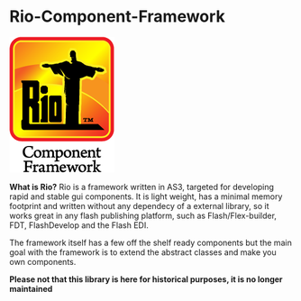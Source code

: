 Rio-Component-Framework
=====================

![image](https://raw.githubusercontent.com/marteinn/Rio/master/rio_sunset_logotype.png)


**What is Rio?**
Rio is a framework written in AS3, targeted for developing rapid and stable gui components. It is light weight, has a minimal memory footprint and written without any dependecy of a external library, so it works great in any flash publishing platform, such as Flash/Flex-builder, FDT, FlashDevelop and the Flash EDI. 

The framework itself has a few off the shelf ready components but the main goal with the framework is to extend the abstract classes and make you own components.

**Please not that this library is here for historical purposes, it is no longer maintained**
